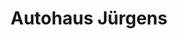 ---
title: "Autohaus Jürgens"
url: /luedenscheid/autohaus-juergens-im-olpendahl/
shop: Autowerkstatt
---